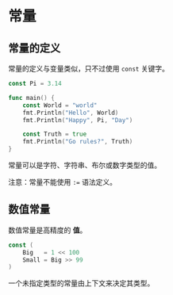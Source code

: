 # 常量

## 常量的定义

常量的定义与变量类似，只不过使用 `const` 关键字。

```go
const Pi = 3.14

func main() {
	const World = "world"
	fmt.Println("Hello", World)
	fmt.Println("Happy", Pi, "Day")

	const Truth = true
	fmt.Println("Go rules?", Truth)
}
```

常量可以是字符、字符串、布尔或数字类型的值。

注意：常量不能使用 `:=` 语法定义。

## 数值常量

数值常量是高精度的 **值**。

```go
const (
	Big   = 1 << 100
	Small = Big >> 99
)
```

一个未指定类型的常量由上下文来决定其类型。